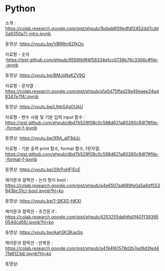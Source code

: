 # Python

소개 : https://colab.research.google.com/gist/ehpub/1bdaddf09edfdf2452dd7cdd3a9350a7/-intro.ipynb

동영상: https://youtu.be/VBRRm62fkOo


자료형 - 숫자 :https://gist.github.com/ehpub/9556fb9f4f58334e1cc0738b76c3306c#file--ipynb

동영상: https://youtu.be/BMJsNsKZV9Q


자료형 - 문자열 : https://colab.research.google.com/gist/ehpub/a1a0d75ffad29a49eaee24ad8347e7f4/.ipynb

동영상: https://youtu.be/LfebS4gOUkU


자료형 - 변수 사용 및 기본 입력 input 함수 : https://gist.github.com/ehpub/dbd7b529f08c0c588d621a80260c84f7#file--format-f-ipynb

동영상: https://youtu.be/XRA_alF8dJc


자료형 - 기본 출력 print 함수, format 함수, f문자열: https://gist.github.com/ehpub/dbd7b529f08c0c588d621a80260c84f7#file--format-f-ipynb

동영상: https://youtu.be/29rPoHFj5cE


제어문과 컬렉션 - 논리 형식 bool : https://colab.research.google.com/gist/ehpub/a4e6507ad689fe0a5a6df553943bc31c/-bool.ipynb?hl=ko 

동영상: https://youtu.be/1-SK3G-HKXI



제어문과 컬렉션 - 조건문 if : https://colab.research.google.com/gist/ehpub/4253255dafdfa0f407f393950544cd56/.ipynb?hl=ko

동영상: https://youtu.be/AahSK3KasSg


      
제어문과 컬렉션 - 반복문 : https://colab.research.google.com/gist/ehpub/a4194f61578d2b7ed9d3fed47fa6123d/.ipynb?hl=ko

동영상:


